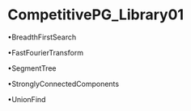 # CompetitivePG_Library01
•BreadthFirstSearch

•FastFourierTransform

•SegmentTree 

•StronglyConnectedComponents

•UnionFind
